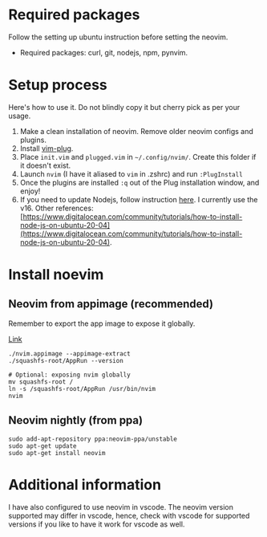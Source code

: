 # Required packages

Follow the setting up ubuntu instruction before setting the neovim. 
- Required packages: curl, git, nodejs, npm, pynvim. 

# Setup process

Here's how to use it. Do not blindly copy it but cherry pick as per your usage.

1. Make a clean installation of neovim. Remove older neovim configs and plugins.
2. Install [vim-plug](https://github.com/junegunn/vim-plug).
3. Place `init.vim` and `plugged.vim` in `~/.config/nvim/`. Create this folder if it doesn't exist.
4. Launch `nvim` (I have it aliased to `vim` in .zshrc) and run `:PlugInstall`
5. Once the plugins are installed  `:q` out of the Plug installation window, and enjoy!
6. If you need to update Nodejs, follow instruction [here](https://github.com/nodesource/distributions/blob/master/README.md). I currently use the v16. Other references: [https://www.digitalocean.com/community/tutorials/how-to-install-node-js-on-ubuntu-20-04](https://www.digitalocean.com/community/tutorials/how-to-install-node-js-on-ubuntu-20-04).

# Install noevim

## Neovim from appimage (recommended)

Remember to export the app image to expose it globally.

[Link](https://github.com/neovim/neovim/wiki/Installing-Neovim)

```
./nvim.appimage --appimage-extract
./squashfs-root/AppRun --version

# Optional: exposing nvim globally
mv squashfs-root / 
ln -s /squashfs-root/AppRun /usr/bin/nvim
nvim
```

## Neovim nightly (from ppa)
```
sudo add-apt-repository ppa:neovim-ppa/unstable
sudo apt-get update
sudo apt-get install neovim
```

# Additional information

I have also configured to use neovim in vscode. The neovim version supported may differ in vscode, hence, check with vscode for supported versions if you like to have it work for vscode as well.
